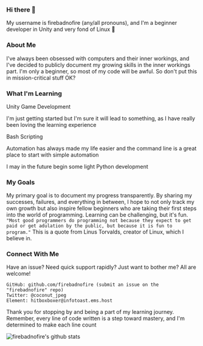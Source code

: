 ### Hi there 👋

My username is firebadnofire (any/all pronouns), and I'm a beginner developer in Unity and very fond of Linux 🚀


### About Me

I've always been obsessed with computers and their inner workings, and I've decided to publicly document my growing skills in the inner workings part. I'm only a beginner, so most of my code will be awful. So don't put this in mission-critical stuff OK?

### What I'm Learning
Unity Game Development

I'm just getting started but I'm sure it will lead to something, as I have really been loving the learning experience

Bash Scripting

Automation has always made my life easier and the command line is a great place to start with simple automation

I may in the future begin some light Python development

### My Goals

My primary goal is to document my progress transparently. By sharing my successes, failures, and everything in between, I hope to not only track my own growth but also inspire fellow beginners who are taking their first steps into the world of programming. Learning can be challenging, but it's fun. `"Most good programmers do programming not because they expect to get paid or get adulation by the public, but because it is fun to program."` This is a quote from Linus Torvalds, creator of Linux, which I believe in. 

### Connect With Me

Have an issue? Need quick support rapidly? Just want to bother me? All are welcome! 

    GitHub: github.com/firebadnofire (submit an issue on the "firebadnofire" repo)
    Twitter: @coconut_jpeg
    Element: hitboxboxer@infotoast.ems.host

Thank you for stopping by and being a part of my learning journey. Remember, every line of code written is a step toward mastery, and I'm determined to make each line count

![firebadnofire's github stats](https://github-readme-stats.vercel.app/api?username=firebadnofire&theme=tokyonight&hide=prs&show_icons=true)

